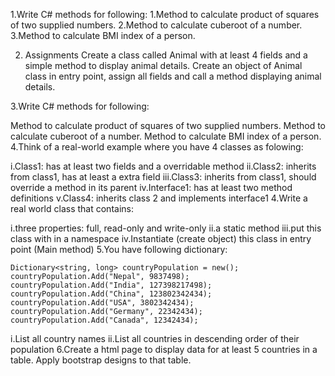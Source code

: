 1.Write C# methods for following:
    1.Method to calculate product of squares of two supplied numbers.
    2.Method to calculate cuberoot of a number.
    3.Method to calculate BMI index of a person.

2. Assignments
Create a class called Animal with at least 4 fields and a simple method to display animal details. Create an object of Animal class in entry point, assign all fields and call a method displaying animal details.

3.Write C# methods for following:

Method to calculate product of squares of two supplied numbers.
Method to calculate cuberoot of a number.
Method to calculate BMI index of a person.
4.Think of a real-world example where you have 4 classes as folowing:

i.Class1: has at least two fields and a overridable method
ii.Class2: inherits from class1, has at least a extra field
iii.Class3: inherits from class1, should override a method in its parent
iv.Interface1: has at least two method definitions
v.Class4: inherits class 2 and implements interface1
4.Write a real world class that contains:

i.three properties: full, read-only and write-only
ii.a static method
iii.put this class with in a namespace
iv.Instantiate (create object) this class in entry point (Main method)
5.You have following dictionary:

    Dictionary<string, long> countryPopulation = new();
    countryPopulation.Add("Nepal", 9837498);
    countryPopulation.Add("India", 127398217498);
    countryPopulation.Add("China", 123802342434);
    countryPopulation.Add("USA", 3802342434);
    countryPopulation.Add("Germany", 22342434);
    countryPopulation.Add("Canada", 12342434);
i.List all country names
ii.List all countries in descending order of their population
6.Create a html page to display data for at least 5 countries in a table. Apply bootstrap designs to that table.